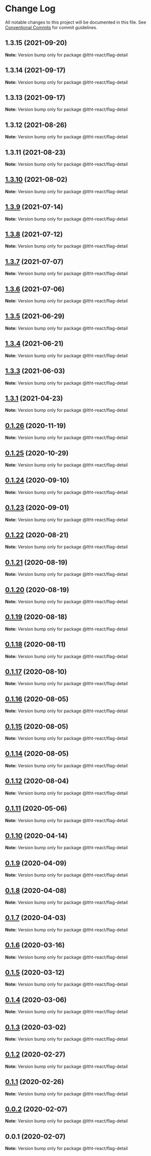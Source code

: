 # Change Log

All notable changes to this project will be documented in this file.
See [Conventional Commits](https://conventionalcommits.org) for commit guidelines.

## 1.3.15 (2021-09-20)

**Note:** Version bump only for package @ltht-react/flag-detail





## 1.3.14 (2021-09-17)

**Note:** Version bump only for package @ltht-react/flag-detail





## 1.3.13 (2021-09-17)

**Note:** Version bump only for package @ltht-react/flag-detail





## 1.3.12 (2021-08-26)

**Note:** Version bump only for package @ltht-react/flag-detail





## 1.3.11 (2021-08-23)

**Note:** Version bump only for package @ltht-react/flag-detail





## [1.3.10](https://github.com/ltht-epr/ltht-react/compare/@ltht-react/flag-detail@1.3.9...@ltht-react/flag-detail@1.3.10) (2021-08-02)

**Note:** Version bump only for package @ltht-react/flag-detail





## [1.3.9](https://github.com/ltht-epr/ltht-react/compare/@ltht-react/flag-detail@1.3.8...@ltht-react/flag-detail@1.3.9) (2021-07-14)

**Note:** Version bump only for package @ltht-react/flag-detail





## [1.3.8](https://github.com/ltht-epr/ltht-react/compare/@ltht-react/flag-detail@1.3.7...@ltht-react/flag-detail@1.3.8) (2021-07-12)

**Note:** Version bump only for package @ltht-react/flag-detail





## [1.3.7](https://github.com/ltht-epr/ltht-react/compare/@ltht-react/flag-detail@1.3.6...@ltht-react/flag-detail@1.3.7) (2021-07-07)

**Note:** Version bump only for package @ltht-react/flag-detail





## [1.3.6](https://github.com/ltht-epr/ltht-react/compare/@ltht-react/flag-detail@1.3.5...@ltht-react/flag-detail@1.3.6) (2021-07-06)

**Note:** Version bump only for package @ltht-react/flag-detail





## [1.3.5](https://github.com/ltht-epr/ltht-react/compare/@ltht-react/flag-detail@1.3.4...@ltht-react/flag-detail@1.3.5) (2021-06-29)

**Note:** Version bump only for package @ltht-react/flag-detail





## [1.3.4](https://github.com/ltht-epr/ltht-react/compare/@ltht-react/flag-detail@1.3.3...@ltht-react/flag-detail@1.3.4) (2021-06-21)

**Note:** Version bump only for package @ltht-react/flag-detail





## [1.3.3](https://github.com/ltht-epr/ltht-react/compare/@ltht-react/flag-detail@1.3.2...@ltht-react/flag-detail@1.3.3) (2021-06-03)

**Note:** Version bump only for package @ltht-react/flag-detail





## [1.3.1](https://github.com/ltht-epr/ltht-react/compare/@ltht-react/flag-detail@1.3.0...@ltht-react/flag-detail@1.3.1) (2021-04-23)

**Note:** Version bump only for package @ltht-react/flag-detail





## [0.1.26](https://github.com/ltht-epr/ltht-react/compare/@ltht-react/flag-detail@0.1.24...@ltht-react/flag-detail@0.1.26) (2020-11-19)

**Note:** Version bump only for package @ltht-react/flag-detail

## [0.1.25](https://github.com/ltht-epr/ltht-react/compare/@ltht-react/flag-detail@0.1.24...@ltht-react/flag-detail@0.1.25) (2020-10-29)

**Note:** Version bump only for package @ltht-react/flag-detail

## [0.1.24](https://github.com/ltht-epr/ltht-react/compare/@ltht-react/flag-detail@0.1.23...@ltht-react/flag-detail@0.1.24) (2020-09-10)

**Note:** Version bump only for package @ltht-react/flag-detail

## [0.1.23](https://github.com/ltht-epr/ltht-react/compare/@ltht-react/flag-detail@0.1.22...@ltht-react/flag-detail@0.1.23) (2020-09-01)

**Note:** Version bump only for package @ltht-react/flag-detail

## [0.1.22](https://github.com/ltht-epr/ltht-react/compare/@ltht-react/flag-detail@0.1.21...@ltht-react/flag-detail@0.1.22) (2020-08-21)

**Note:** Version bump only for package @ltht-react/flag-detail

## [0.1.21](https://github.com/ltht-epr/ltht-react/compare/@ltht-react/flag-detail@0.1.20...@ltht-react/flag-detail@0.1.21) (2020-08-19)

**Note:** Version bump only for package @ltht-react/flag-detail

## [0.1.20](https://github.com/ltht-epr/ltht-react/compare/@ltht-react/flag-detail@0.1.19...@ltht-react/flag-detail@0.1.20) (2020-08-19)

**Note:** Version bump only for package @ltht-react/flag-detail

## [0.1.19](https://github.com/ltht-epr/ltht-react/compare/@ltht-react/flag-detail@0.1.18...@ltht-react/flag-detail@0.1.19) (2020-08-18)

**Note:** Version bump only for package @ltht-react/flag-detail

## [0.1.18](https://github.com/ltht-epr/ltht-react/compare/@ltht-react/flag-detail@0.1.17...@ltht-react/flag-detail@0.1.18) (2020-08-11)

**Note:** Version bump only for package @ltht-react/flag-detail

## [0.1.17](https://github.com/ltht-epr/ltht-react/compare/@ltht-react/flag-detail@0.1.16...@ltht-react/flag-detail@0.1.17) (2020-08-10)

**Note:** Version bump only for package @ltht-react/flag-detail

## [0.1.16](https://github.com/ltht-epr/ltht-react/compare/@ltht-react/flag-detail@0.1.15...@ltht-react/flag-detail@0.1.16) (2020-08-05)

**Note:** Version bump only for package @ltht-react/flag-detail

## [0.1.15](https://github.com/ltht-epr/ltht-react/compare/@ltht-react/flag-detail@0.1.14...@ltht-react/flag-detail@0.1.15) (2020-08-05)

**Note:** Version bump only for package @ltht-react/flag-detail

## [0.1.14](https://github.com/ltht-epr/ltht-react/compare/@ltht-react/flag-detail@0.1.13...@ltht-react/flag-detail@0.1.14) (2020-08-05)

**Note:** Version bump only for package @ltht-react/flag-detail

## [0.1.12](https://github.com/ltht-epr/ltht-react/compare/@ltht-react/flag-detail@0.1.11...@ltht-react/flag-detail@0.1.12) (2020-08-04)

**Note:** Version bump only for package @ltht-react/flag-detail

## [0.1.11](https://github.com/ltht-epr/ltht-react/compare/@ltht-react/flag-detail@0.1.10...@ltht-react/flag-detail@0.1.11) (2020-05-06)

**Note:** Version bump only for package @ltht-react/flag-detail

## [0.1.10](https://github.com/ltht-epr/ltht-react/compare/@ltht-react/flag-detail@0.1.9...@ltht-react/flag-detail@0.1.10) (2020-04-14)

**Note:** Version bump only for package @ltht-react/flag-detail

## [0.1.9](https://github.com/ltht-epr/ltht-react/compare/@ltht-react/flag-detail@0.1.8...@ltht-react/flag-detail@0.1.9) (2020-04-09)

**Note:** Version bump only for package @ltht-react/flag-detail

## [0.1.8](https://github.com/ltht-epr/ltht-react/compare/@ltht-react/flag-detail@0.1.7...@ltht-react/flag-detail@0.1.8) (2020-04-08)

**Note:** Version bump only for package @ltht-react/flag-detail

## [0.1.7](https://ssh.github.com/ltht-epr/ltht-react/compare/@ltht-react/flag-detail@0.1.6...@ltht-react/flag-detail@0.1.7) (2020-04-03)

**Note:** Version bump only for package @ltht-react/flag-detail

## [0.1.6](https://github.com/ltht-epr/ltht-react/compare/@ltht-react/flag-detail@0.1.5...@ltht-react/flag-detail@0.1.6) (2020-03-16)

**Note:** Version bump only for package @ltht-react/flag-detail

## [0.1.5](https://ssh.github.com/ltht-epr/ltht-react/compare/@ltht-react/flag-detail@0.1.4...@ltht-react/flag-detail@0.1.5) (2020-03-12)

**Note:** Version bump only for package @ltht-react/flag-detail

## [0.1.4](https://ssh.github.com/ltht-epr/ltht-react/compare/@ltht-react/flag-detail@0.1.3...@ltht-react/flag-detail@0.1.4) (2020-03-06)

**Note:** Version bump only for package @ltht-react/flag-detail

## [0.1.3](https://github.com/ltht-epr/ltht-react/compare/@ltht-react/flag-detail@0.1.2...@ltht-react/flag-detail@0.1.3) (2020-03-02)

**Note:** Version bump only for package @ltht-react/flag-detail

## [0.1.2](https://ssh.github.com/ltht-epr/ltht-react/compare/@ltht-react/flag-detail@0.1.1...@ltht-react/flag-detail@0.1.2) (2020-02-27)

**Note:** Version bump only for package @ltht-react/flag-detail

## [0.1.1](https://github.com/ltht-epr/ltht-react/compare/@ltht-react/flag-detail@0.1.0...@ltht-react/flag-detail@0.1.1) (2020-02-26)

**Note:** Version bump only for package @ltht-react/flag-detail

## [0.0.2](https://github.com/ltht-epr/ltht-react/compare/@ltht-react/flag-detail@0.0.1...@ltht-react/flag-detail@0.0.2) (2020-02-07)

**Note:** Version bump only for package @ltht-react/flag-detail

## 0.0.1 (2020-02-07)

**Note:** Version bump only for package @ltht-react/flag-detail

